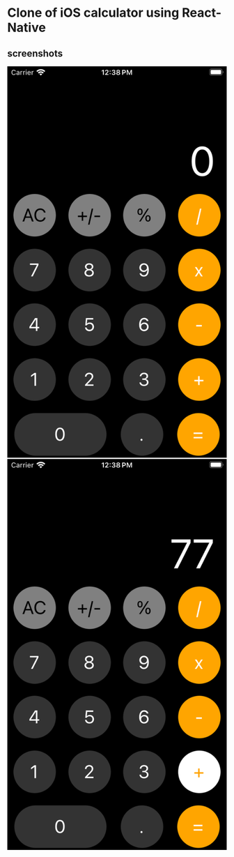 # Clone of iOS calculator using React-Native

## screenshots
![Alt text](<Simulator Screenshot - iPhone SE (3rd generation) - 2023-12-18 at 12.38.52.png>) ![Alt text](<Simulator Screenshot - iPhone SE (3rd generation) - 2023-12-18 at 12.38.59.png>)